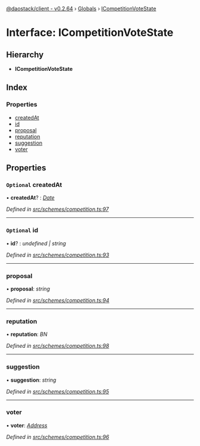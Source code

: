 [@daostack/client - v0.2.64](../README.md) › [Globals](../globals.md) › [ICompetitionVoteState](icompetitionvotestate.md)

# Interface: ICompetitionVoteState

## Hierarchy

* **ICompetitionVoteState**

## Index

### Properties

* [createdAt](icompetitionvotestate.md#optional-createdat)
* [id](icompetitionvotestate.md#optional-id)
* [proposal](icompetitionvotestate.md#proposal)
* [reputation](icompetitionvotestate.md#reputation)
* [suggestion](icompetitionvotestate.md#suggestion)
* [voter](icompetitionvotestate.md#voter)

## Properties

### `Optional` createdAt

• **createdAt**? : *[Date](../globals.md#date)*

*Defined in [src/schemes/competition.ts:97](https://github.com/dorgtech/client/blob/19b4373/src/schemes/competition.ts#L97)*

___

### `Optional` id

• **id**? : *undefined | string*

*Defined in [src/schemes/competition.ts:93](https://github.com/dorgtech/client/blob/19b4373/src/schemes/competition.ts#L93)*

___

###  proposal

• **proposal**: *string*

*Defined in [src/schemes/competition.ts:94](https://github.com/dorgtech/client/blob/19b4373/src/schemes/competition.ts#L94)*

___

###  reputation

• **reputation**: *BN*

*Defined in [src/schemes/competition.ts:98](https://github.com/dorgtech/client/blob/19b4373/src/schemes/competition.ts#L98)*

___

###  suggestion

• **suggestion**: *string*

*Defined in [src/schemes/competition.ts:95](https://github.com/dorgtech/client/blob/19b4373/src/schemes/competition.ts#L95)*

___

###  voter

• **voter**: *[Address](../globals.md#address)*

*Defined in [src/schemes/competition.ts:96](https://github.com/dorgtech/client/blob/19b4373/src/schemes/competition.ts#L96)*
